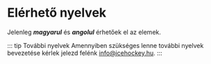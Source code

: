 # Elérhető nyelvek

Jelenleg **_magyarul_** és **_angolul_** érhetőek el az elemek.

::: tip További nyelvek
Amennyiben szükséges lenne további nyelvek bevezetése kérlek jelezd felénk [info@icehockey.hu](mailto:info@icehockey.hu).
:::
